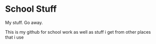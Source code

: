 # School Stuff
My stuff. Go away.

This is my github for school work as well as stuff i get from other places that i use
